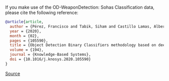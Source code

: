 If you make use of the OD-WeaponDetection: Sohas Classification data, please cite the following reference:

``` bibtex
@article{article,
  author = {Pérez, Francisco and Tabik, Siham and Castillo Lamas, Alberto and Olmos, Roberto and Fujita, Hamido and Herrera, Francisco},
  year = {2020},
  month = {02},
  pages = {105590},
  title = {Object Detection Binary Classifiers methodology based on deep learning to identify small objects handled similarly: Application in video surveillance},
  volume = {194},
  journal = {Knowledge-Based Systems},
  doi = {10.1016/j.knosys.2020.105590}
}
```

[Source](https://www.researchgate.net/publication/339047403_Object_Detection_Binary_Classifiers_methodology_based_on_deep_learning_to_identify_small_objects_handled_similarly_Application_in_video_surveillance)
